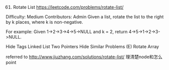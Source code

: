 61. Rotate List
https://leetcode.com/problems/rotate-list/

Difficulty: Medium
Contributors: Admin
Given a list, rotate the list to the right by k places, where k is non-negative.

For example:
Given 1->2->3->4->5->NULL and k = 2,
return 4->5->1->2->3->NULL.

Hide Tags Linked List Two Pointers
Hide Similar Problems (E) Rotate Array

referred to http://www.jiuzhang.com/solutions/rotate-list/
理清楚node和怎么point
